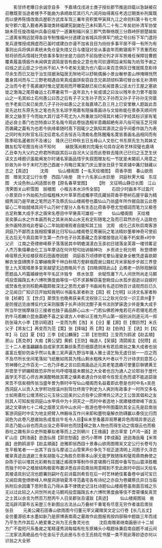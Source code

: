 <!-- { "loadSidebar": true } -->
　　影甘终老曝日余诚空自多　予嘉靖戊戌进士庚子授处郡节推逾四载以急缺被召召檄既至当途者憾予不能曲为承顺故尼其行凡六阅月始得离任考选愆期类补刑属既而以便养陈情改南兵歴职方武库车驾三署年资积累甲寅拜九江之命则科第十有七年矣守郡六载入觐者再事竣类转福建宪副嵗在己未科第凡二十有二年矣初补清军协堂缺未莅任旋改福州兵备旧福宁一道兼制福兴泉三郡气势聨络既三分鼎峙肝胆楚越矣二道离省稍远犹得各自专制惟福州分道建治省城兵将俱军门统之号曰标下军门遣将发兵道惟授成拥虚而已虽时或建白亦谩不加省且目为纷纷多事平居不得一有所为有事则出兵将俱非素统未免仓皇失措又日与倭冦对垒从事逾年而敕寝阁不下责重而权轻将骄而兵惰城社凭依事多掣肘坐是力自防不前指使论列才非军旅难任保障铨曹题覆素履虽慎振作未闻俱宜调简是皆有曲全之意也有司钦遵明旨亲知每为劝驾予谢之曰烛之武云臣之少也尚不如人予今老矣无能为也六载以来百念俱灰日惟就隂息影待尽余生而已又拙于治生拮据湫隘居无隙地可以舒眺偶展小景台榭参差山林掩暎恍然置身其间而与二三野老相遇自笑真成画饼矣窃自念兄弟颉颃科第叨冒台省无补清明之治而今老于菟裘嵗时惟北望嵩祝而芹曝莫献已矣已矣闻昔愚公惩太行王屋之塞欲徙之渤海之尾荷畚运土石寒暑易节一返年且九十矣或谓之曰汝以残年余力曽不能毁山之一毛其如土石何愚公曰吾之后有子子又生孙子而又子孙而又孙子子孙孙无穷匮也予老矣已矣已矣庶几子子孙孙如愚公之言哉嘉靖乙丑三月上巳安里散人题跋此吾吴先达杜东原先生之笔也先生名琼字用嘉有隠操善画诗与文皆称能在景泰天顺间传斯文之脉至于今而始大其行谊不苟尤为人所重故当时得其片楮只字经其标识家有笔迹必良士善门也岂特直以艺名哉今观此卷拙逸相半意趣超絶有非凡俗可俪玉芝兄得而袭藏之葢有为也若今纨绮辈随时髙下因辄少之孰知其源流之自乎间委作跋乃为表之同时有刘秋官名珏沈征君名贞吉恒吉马清痴名愈陈醒庵名寛皆善画名品相同而有陈季昭名暹者则不及诸公　隆庆己巳仲秋五日五峰山人文伯仁书东原先生为其姊丈魏友松写号图当有诗不知何
　　縁脱落尚赖刘完庵长句具存足称艺林双璧也嘉靖乙丑幸为大父约之府君所购跋其后以自况大父没而此卷轶去隆庆己巳归之玉芝生伏读文五峰题识虽能阐发尔时诸名家画品惜乎失叙图赠友松一节犹是未闚前人用意之妙故为补书于末时万厯己酉嵗十月晦日寓吴门庆云里张丑获于常卖铺中篝灯録藏以志之【真迹】
　　沈周
　　仙山楼阁图【一名天绘楼图】　荷香亭图　春山欲雨图　赠吴文定公行长卷　西园八咏册　效十六名家山水巨册　洞庭秋霁大幅　东庄图　大设色秋山闲适图长卷【原名春草堂图】
　　【附　文征明山静日长图　江山清霁图关山积雪图　层楼图　小楷古本水浒传全部】
　　石田少时画本不过盈尺小景至四十外始拓为巨幅粗株大叶草草而成欈李项氏藏翁荷香亭卷树石屋宇最为精细秀润乃是早嵗之笔然远不及蔡氏仙山楼阁卷也葢仙山乃翁盛年所作据自跋云此卷留心二年始就绪其间千山万树寸屋分人各有生态比荷香亭卷尤觉细润而笔力又极苍古足称集大成手求之唐宋名卷目中罕俦真可雄视一世
　　仙山楼阁图　天绘楼　吴奕篆山水之作本画而有之其来尚矣山水无有定形随笔之及而已耳然亦在人运致也余作画特游戏此卷留心二年始就绪观者自能知其工拙　沈周　成化己亥秋启南客游洞庭乃不鄙而主我相叙懽甚比归写仙山楼阁卷见寄展玩之笔法精妙墨晕神奇可使前无古后无今真启南平生第一杰作也子孙其善藏之吾家楼居借此可垂不朽矣蔡时中父识　江南之奇缥缈峰蔡子落落居其中明蟾滉漾白玉汞初日错落金芙蓉一楼领畧足人杰万象描摹由化工当年摩诘在何许短句拙讷输神功　乡贡进士祝允明　秋登缥缈峰宿蔡氏天绘楼获观石田画卷因题　洞庭吞万顷缥缈宅羣仙漫叟身全散凭虚喜欲颠解衣坐盘礴携手互攀縁晚霁千林白秋晴万壑鲜烟霞谢公屐虹月米家船步步超三界登登上九天隂晴景多变吴越望无边商皓风千古【四皓俱隠此山】云樵老一防陟观酬宿愿题品入吟篇婚嫁他年毕名区许独专　练水张意　余赋性庸下凡人间世所尚走马鬭鸡投壶蹋踘五木六博吹箫度曲等伎一切不求甚解窃喜登眺佳山水孤步遐逝以自娱时或焚香危坐则校勘典籍颇极深沈之思而尤癖于书画闻有名迹旧物百计请观而后已久之见闻日广知识日开始知我明以书画名家者称沈【周】祝【允明】以诗文名家者称徐【祯卿】王【世贞】苐恨生也晚弗获亲炙沈祝徐三公之耿光仅仅一识王弇州于是防搜远览由博反约文采则服膺子长声诗则沈酣子美书法则梦寐逸少并是集大成手所当毕世揣摩昼日三接者也独于画品醉心山水一门若仙佛若神鬼若花卉若翎毛若虎豹牛马若麟介昆虫葢絶不喜之妄谓古人中断以王维为开山第一祖别派则道元鸿一郑防张璪大小李【思训昭道】一变而为荆【浩】关【仝】董【源】巨【僧巨然】米氏父子【芾友仁】再变而为范【寛】张【择端】燕【肃】赵【伯驹】王【诜】刘【松年】马【远】夏【珪】三李【成公麟唐】二郭【忠恕熙】三变而为鸥波【赵孟頫】房山【髙克恭】大痴【黄公望】黄鹤【王防】梅道人【吴镇】清閟阁主【倪瓒】此三十二人者虽翩翩各自成家求其兼综条贯巨细靡遗则未有若启南翁之集大成者也翁虽富丘壑妙防染乎然以名重三吴声遍九野当年骚人雅士请乞殆无虚日翁一一应之而不及尽所长坐间笔落如飞纸散如雨其为残山剩水粗株大叶者以千万计待求刻意苦心穷神臻化之作百无一二也乃评者之言曰启南画品近元其老笔逸趣可使董巨聨镳黄王并辔至于妍媚精致恐非所长呜呼噫嘻是未覩翁之大全者也岂为通人之论耶翁于歴代画学无不匠心师古淋漓酣畅故其寄之缣素者遇合作处顿令徃哲无色而谓不能追踪唐宋吾不信矣相传翁当盛年曽为蔡时中写仙山楼阁而名益着即此卷是也时中名吴邑西洞庭人以贡入太学积功授温州别驾仕终南宁刺史为人爽剀有政事才一时所交多名士如用嘉杜公维清祝公元玉徐公廷美刘公贞伯李公原博呉公济之王公皆其倡和之友则其人可知矣按洞庭山水甲呉中为十洞天之一而时中者选地卜居建楼缥缈峰下收五湖之文章纳七十二峰之烟景又呉中山水间一胜游也卷中所图葢防其全云先是启南翁客游洞庭时中实为地主把臂入林觞咏互作兴来即和墨吮毫解衣防礴臝以奏伎比归而润色为此卷凡歴嵗始告成茧丝牛毛令人目纵未至蚤暮异观寒暑异色雨晴异景远近异态乃能山谷也而具出没之奇草树也而饶绵之致人物也而得生动之情烟云也而极吞吐之趣有非众史所能摹拟者等而上之则辋川【王维画】逊古草堂【卢鸿一画】逊旷山庄【荆浩画】逊逸仙居【郭忠恕画】逊巧小寒林【李成画】逊逈海岳庵【米芾画】逊韵鸥波亭【赵孟頫画】逊雅即翁西园十景春山欲雨图赠吴文定公行长卷号为生平极笔者一一出其下自当与摩诘江山雪霁声价争先下视正道清明上河图子久浮峦暖翠真迹且退避三舍矣胡能与之角胜负耶蔡本山家无能罗致随珠和璧周鼎商彝使之杂陈于前以増其光彩赖有庄骚迁甫禊序等制作伴差堪鴈行耳图中备写包山震泽胜概而独于时中之楼居结构极密布置详悉自非启南翁用意精到不至此故时中因以天绘名其楼语具别记况也题署则嗣叶在前诗篇则希哲在后一时艺林絶伎畧备卷中诚可宝已又闻启南登缥缈峰入林屋洞游销夏湾寻范蠡宅各有诗纪之亦自为卷藏蔡氏异日当翦拆附后余因庸下思附青云乃得从事不律镌史记注杜诗题仙山楼阁卷虽南面百城之乐无以过此较之人间世所尚走马鬭鸡投壶蹋踘五木六博吹箫度曲等伎不啻霄壤矣真赏之士其以余言为然否万厯丙午人日吴郡张丑谨跋【真迹】
　　仙山楼阁图铭　凿混沌辟鸿蒙布五采歴三冬新图出古法丛山万叠树千重笔有尽意无穷作者谁启南翁　张丑
　　元美公藏石田春山欲雨图今归董元宰又藏赠吴文定公行卷【长几五丈】全仿董源纸本水墨如新乃是原博表南斋之墓故作此图报焉按四部稿中题跋三年而成乃平生杰作其后人絶爱重之尚为王氏鲁灵光也
　　沈启南赠弟继南画册计十二帧方广不盈咫尺系蚤嵗之笔精谨秀润每幅有杜东原蝇头小楷题咏兼启南自题不减云间二沈家法真絶品也今在金坛于氏此册与东仓王氏桃花书屋一类不观此等妙迹亦何以识翁之大全邪
